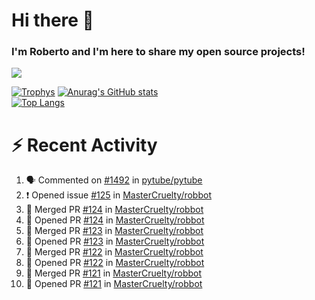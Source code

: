 # Hi there 👋
### I'm Roberto and I'm here to share my open source projects!

<img src="https://komarev.com/ghpvc/?username=mastercruelty&label=Profile views&color=0e75b6"><br>

[![Trophys](https://github-profile-trophy.vercel.app/?username=mastercruelty)](https://github.com/ryo-ma/github-profile-trophy)
[![Anurag's GitHub stats](https://github-readme-stats.vercel.app/api?username=mastercruelty&show_icons=true&theme=tokyonight)](https://github.com/anuraghazra/github-readme-stats)<br>
[![Top Langs](https://github-readme-stats.vercel.app/api/top-langs/?username=mastercruelty&langs_count=10&hide=jupyter%20notebook&exclude_repo=Alarm-project&langs_count=6&layout=compact&theme=tokyonight)](https://github.com/anuraghazra/github-readme-stats)

# :zap: Recent Activity
<!--START_SECTION:activity-->
1. 🗣 Commented on [#1492](https://github.com/pytube/pytube/issues/1492) in [pytube/pytube](https://github.com/pytube/pytube)
2. ❗️ Opened issue [#125](https://github.com/MasterCruelty/robbot/issues/125) in [MasterCruelty/robbot](https://github.com/MasterCruelty/robbot)
3. 🎉 Merged PR [#124](https://github.com/MasterCruelty/robbot/pull/124) in [MasterCruelty/robbot](https://github.com/MasterCruelty/robbot)
4. 💪 Opened PR [#124](https://github.com/MasterCruelty/robbot/pull/124) in [MasterCruelty/robbot](https://github.com/MasterCruelty/robbot)
5. 🎉 Merged PR [#123](https://github.com/MasterCruelty/robbot/pull/123) in [MasterCruelty/robbot](https://github.com/MasterCruelty/robbot)
6. 💪 Opened PR [#123](https://github.com/MasterCruelty/robbot/pull/123) in [MasterCruelty/robbot](https://github.com/MasterCruelty/robbot)
7. 🎉 Merged PR [#122](https://github.com/MasterCruelty/robbot/pull/122) in [MasterCruelty/robbot](https://github.com/MasterCruelty/robbot)
8. 💪 Opened PR [#122](https://github.com/MasterCruelty/robbot/pull/122) in [MasterCruelty/robbot](https://github.com/MasterCruelty/robbot)
9. 🎉 Merged PR [#121](https://github.com/MasterCruelty/robbot/pull/121) in [MasterCruelty/robbot](https://github.com/MasterCruelty/robbot)
10. 💪 Opened PR [#121](https://github.com/MasterCruelty/robbot/pull/121) in [MasterCruelty/robbot](https://github.com/MasterCruelty/robbot)
<!--END_SECTION:activity-->
